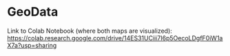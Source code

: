 # GeoData

Link to Colab Notebook (where both maps are visualized):
https://colab.research.google.com/drive/14ES31UCiii7I6p5OecoLDgfF0iW1aX7a?usp=sharing
